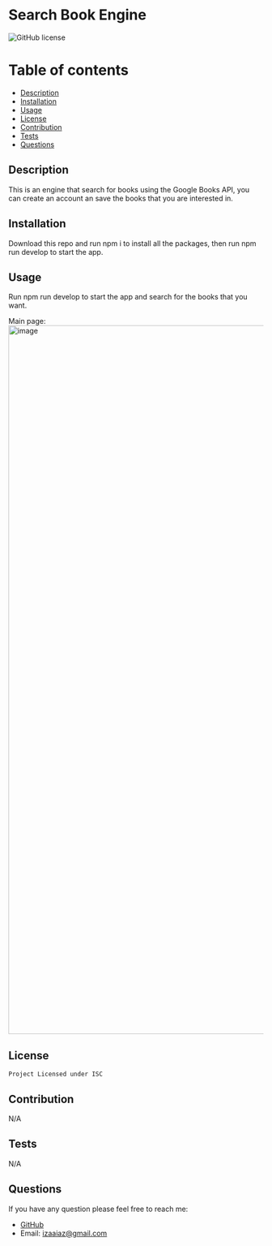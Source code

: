# Search Book Engine
  ![GitHub license](https://img.shields.io/badge/license-ISC-green.svg)
  # Table of contents
  * [Description](#description)
  * [Installation](#installation)
  * [Usage](#usage)
  * [License](#license)
  * [Contribution](#contribution)
  * [Tests](#tests)
  * [Questions](#questions)
  
  ## Description
  This is an engine that search for books using the Google Books API, you can create an account an save the books that you are interested in.
  ## Installation
  Download this repo and run npm i to install all the packages, then run npm run develop to start the app.
  ## Usage
  Run npm run develop to start the app and search for the books that you want.
  
  Main page:
  <img width="1397" alt="image" src="https://user-images.githubusercontent.com/89933923/166835155-5b46584e-9375-41e7-8ee7-3de2d3a8d9e6.png">

  
  ## License
    Project Licensed under ISC
  ## Contribution
  N/A
  ## Tests
  N/A
  ## Questions
  If you have any question please feel free to reach me:
  * [GitHub](https://github.com/ireyesleon)
  * Email: izaaiaz@gmail.com
  
